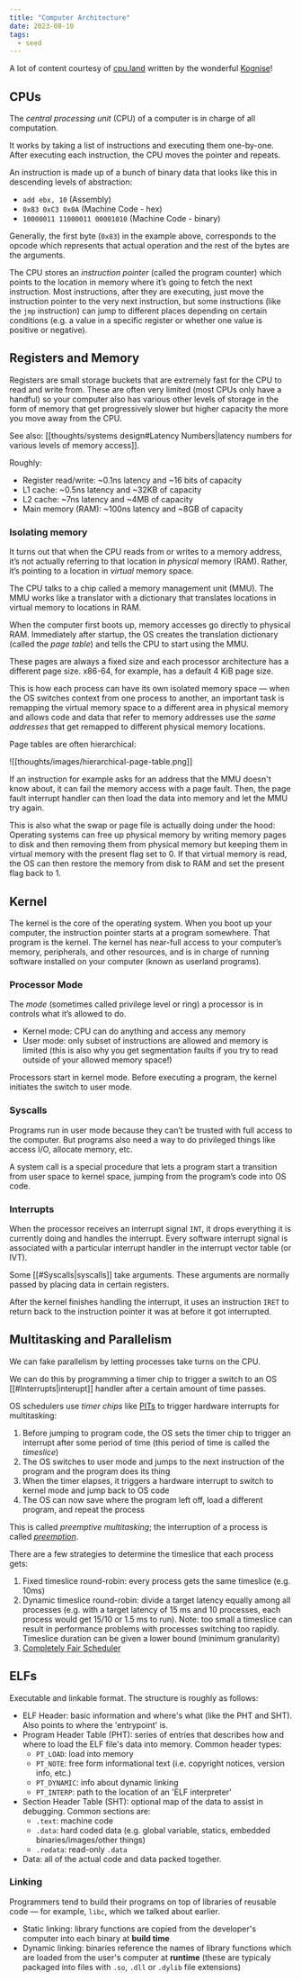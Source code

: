 ```yaml
---
title: "Computer Architecture"
date: 2023-08-10
tags:
  - seed
---
```


A lot of content courtesy of [cpu.land](https://cpu.land/the-basics) written by the wonderful [Kognise](https://cpu.land/the-basics)!

## CPUs

The *central processing unit* (CPU) of a computer is in charge of all computation.

It works by taking a list of instructions and executing them one-by-one. After executing each instruction, the CPU moves the pointer and repeats.

An instruction is made up of a bunch of binary data that looks like this in descending levels of abstraction:

- `add ebx, 10` (Assembly)
- `0x83 0xC3 0x0A` (Machine Code - hex)
- `10000011 11000011 00001010` (Machine Code - binary)

Generally, the first byte (`0x83`) in the example above, corresponds to the opcode which represents that actual operation and the rest of the bytes are the arguments.

The CPU stores an *instruction pointer* (called the program counter) which points to the location in memory where it’s going to fetch the next instruction. Most instructions, after they are executing, just move the instruction pointer to the very next instruction, but some instructions (like the `jmp` instruction) can jump to different places depending on certain conditions (e.g. a value in a specific register or whether one value is positive or negative).

## Registers and Memory

Registers are small storage buckets that are extremely fast for the CPU to read and write from. These are often very limited (most CPUs only have a handful) so your computer also has various other levels of storage in the form of memory that get progressively slower but higher capacity the more you move away from the CPU.

See also: [[thoughts/systems design#Latency Numbers|latency numbers for various levels of memory access]].

Roughly:

- Register read/write: ~0.1ns latency and ~16 bits of capacity
- L1 cache: ~0.5ns latency and ~32KB of capacity
- L2 cache: ~7ns latency and ~4MB of capacity
- Main memory (RAM): ~100ns latency and ~8GB of capacity

### Isolating memory

It turns out that when the CPU reads from or writes to a memory address, it’s not actually referring to that location in *physical* memory (RAM). Rather, it’s pointing to a location in *virtual* memory space.

The CPU talks to a chip called a memory management unit (MMU). The MMU works like a translator with a dictionary that translates locations in virtual memory to locations in RAM.

When the computer first boots up, memory accesses go directly to physical RAM. Immediately after startup, the OS creates the translation dictionary (called the _page table_) and tells the CPU to start using the MMU.

These pages are always a fixed size and each processor architecture has a different page size. x86-64, for example, has a default 4 KiB page size.

This is how each process can have its own isolated memory space — when the OS switches context from one process to another, an important task is remapping the virtual memory space to a different area in physical memory and allows code and data that refer to memory addresses use the _same addresses_ that get remapped to different physical memory locations.

Page tables are often hierarchical:

![[thoughts/images/hierarchical-page-table.png]]

If an instruction for example asks for an address that the MMU doesn't know about, it can fail the memory access with a page fault. Then, the page fault interrupt handler can then load the data into memory and let the MMU try again.

This is also what the swap or page file is actually doing under the hood: Operating systems can free up physical memory by writing memory pages to disk and then removing them from physical memory but keeping them in virtual memory with the present flag set to 0. If that virtual memory is read, the OS can then restore the memory from disk to RAM and set the present flag back to 1.

## Kernel

The kernel is the core of the operating system. When you boot up your computer, the instruction pointer starts at a program somewhere. That program is the kernel. The kernel has near-full access to your computer’s memory, peripherals, and other resources, and is in charge of running software installed on your computer (known as userland programs).

### Processor Mode

The *mode* (sometimes called privilege level or ring) a processor is in controls what it’s allowed to do.

- Kernel mode: CPU can do anything and access any memory
- User mode: only subset of instructions are allowed and memory is limited (this is also why you get segmentation faults if you try to read outside of your allowed memory space!)

Processors start in kernel mode. Before executing a program, the kernel initiates the switch to user mode.

### Syscalls

Programs run in user mode because they can’t be trusted with full access to the computer. But programs also need a way to do privileged things like access I/O, allocate memory, etc.

A system call is a special procedure that lets a program start a transition from user space to kernel space, jumping from the program’s code into OS code.

### Interrupts

When the processor receives an interrupt signal `INT`, it drops everything it is currently doing and handles the interrupt. Every software interrupt signal is associated with a particular interrupt handler in the interrupt vector table (or IVT).

Some [[#Syscalls|syscalls]] take arguments. These arguments are normally passed by placing data in certain registers.

After the kernel finishes handling the interrupt, it uses an instruction `IRET` to return back to the instruction pointer it was at before it got interrupted.

## Multitasking and Parallelism

We can fake parallelism by letting processes take turns on the CPU.

We can do this by programming a timer chip to trigger a switch to an OS [[#Interrupts|interupt]] handler after a certain amount of time passes.

OS schedulers use *timer chips* like [PITs](https://en.wikipedia.org/wiki/Programmable_interval_timer) to trigger hardware interrupts for multitasking:

1. Before jumping to program code, the OS sets the timer chip to trigger an interrupt after some period of time (this period of time is called the _timeslice_)
2. The OS switches to user mode and jumps to the next instruction of the program and the program does its thing
3. When the timer elapses, it triggers a hardware interrupt to switch to kernel mode and jump back to OS code
4. The OS can now save where the program left off, load a different program, and repeat the process

This is called *preemptive multitasking*; the interruption of a process is called [_preemption_](<https://en.wikipedia.org/wiki/Preemption_(computing)>).

There are a few strategies to determine the timeslice that each process gets:

1. Fixed timeslice round-robin: every process gets the same timeslice (e.g. 10ms)
2. Dynamic timeslice round-robin: divide a target latency equally among all processes (e.g. with a target latency of 15 ms and 10 processes, each process would get 15/10 or 1.5 ms to run). Note: too small a timeslice can result in performance problems with processes switching too rapidly. Timeslice duration can be given a lower bound (minimum granularity)
3. [Completely Fair Scheduler](https://docs.kernel.org/scheduler/sched-design-CFS.html)

## ELFs

Executable and linkable format. The structure is roughly as follows:

- ELF Header: basic information and where's what (like the PHT and SHT). Also points to where the 'entrypoint' is.
- Program Header Table (PHT): series of entries that describes how and where to load the ELF file's data into memory. Common header types:
  - `PT_LOAD`: load into memory
  - `PT_NOTE`: free form informational text (i.e. copyright notices, version info, etc.)
  - `PT_DYNAMIC`: info about dynamic linking
  - `PT_INTERP`: path to the location of an 'ELF interpreter'
- Section Header Table (SHT): optional map of the data to assist in debugging. Common sections are:
  - `.text`: machine code
  - `.data`: hard coded data (e.g. global variable, statics, embedded binaries/images/other things)
  - `.rodata`: read-only `.data`
- Data: all of the actual code and data packed together.

### Linking

Programmers tend to build their programs on top of libraries of reusable code — for example, `libc`, which we talked about earlier.

- Static linking: library functions are copied from the developer's computer into each binary at **build time**
- Dynamic linking: binaries reference the names of library functions which are loaded from the user's computer at **runtime** (these are typicaly packaged into files with `.so`, `.dll` or `.dylib` file extensions)
